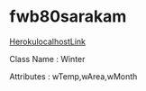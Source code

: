 # fwb80sarakam

[HerokulocalhostLink](http://localhost:5000/)

Class Name : Winter

Attributes : wTemp,wArea,wMonth